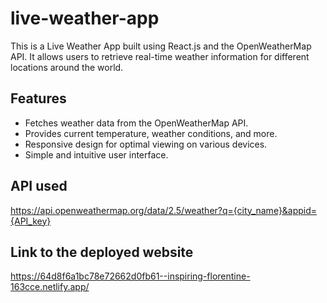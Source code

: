 # live-weather-app

This is a Live Weather App built using React.js and the OpenWeatherMap API. It allows users to retrieve real-time weather information for different locations around the world.

## Features

- Fetches weather data from the OpenWeatherMap API.
- Provides current temperature, weather conditions, and more.
- Responsive design for optimal viewing on various devices.
- Simple and intuitive user interface.

## API used
https://api.openweathermap.org/data/2.5/weather?q={city_name}&appid={API_key}

## Link to the deployed website
https://64d8f6a1bc78e72662d0fb61--inspiring-florentine-163cce.netlify.app/
